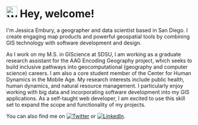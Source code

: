 # <img src="https://jlembury.github.io/img/waypt_logo.png" alt="Waypoint Logo" width=30px;> Hey, welcome!

I'm Jessica Embury, a geographer and data scientist based in San Diego. I create engaging map products and powerful geospatial tools by combining GIS technology with software development and design. 

As I work on my M.S. in GIScience at SDSU, I am working as a graduate research assistant for the AAG Encoding Geography project, which seeks to build inclusive pathways into geocomputational (geography and computer science) careers. I am also a core student member of the Center for Human Dynamics in the Mobile Age. My research interests include public health, human dynamics, and natural resource management. I particularly enjoy working with big data and incorporating software development into my GIS applications. As a self-taught web developer, I am excited to use this skill set to expand the scope and functionality of my projects. 

You can also find me on [![Twitter][1.2]][1] or [![LinkedIn][2.2]][2].

<!-- Icons -->

[1.2]: http://i.imgur.com/wWzX9uB.png (twitter icon without padding)
[2.2]: https://raw.githubusercontent.com/MartinHeinz/MartinHeinz/master/linkedin-3-16.png (LinkedIn icon without padding)

<!-- Links to your social media accounts -->

[1]: https://twitter.com/jlembury234
[2]: https://www.linkedin.com/in/jessica-embury

<!--
**jlembury/jlembury** is a ✨ _special_ ✨ repository because its `README.md` (this file) appears on your GitHub profile.

Here are some ideas to get you started:

- 🔭 I’m currently working on ...
- 🌱 I’m currently learning ...
- 👯 I’m looking to collaborate on ...
- 🤔 I’m looking for help with ...
- 💬 Ask me about ...
- 📫 How to reach me: ...
- 😄 Pronouns: ...
- ⚡ Fun fact: ...
-->
